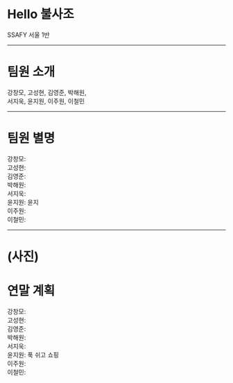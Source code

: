 # Hello 불사조
SSAFY 서울 1반


---

# 팀원 소개
강창모, 고성현, 김영준, 박해원,<br>서지욱, 윤지원, 이주원, 이철민

---

# 팀원 별명
강창모: <br>
고성현: <br>
김영준: <br>
박해원: <br>
서지욱: <br>
윤지원: 윤지<br>
이주원: <br>
이철민: 

---

# (사진)


# 연말 계획
강창모: <br>
고성현: <br>
김영준: <br>
박해원: <br>
서지욱: <br>
윤지원: 푹 쉬고 쇼핑<br>
이주원: <br>
이철민: 
